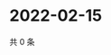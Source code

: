 # 2022-02-15

共 0 条

<!-- BEGIN WEIBO -->
<!-- 最后更新时间 Tue Feb 15 2022 14:03:37 GMT+0800 (China Standard Time) -->

<!-- END WEIBO -->
